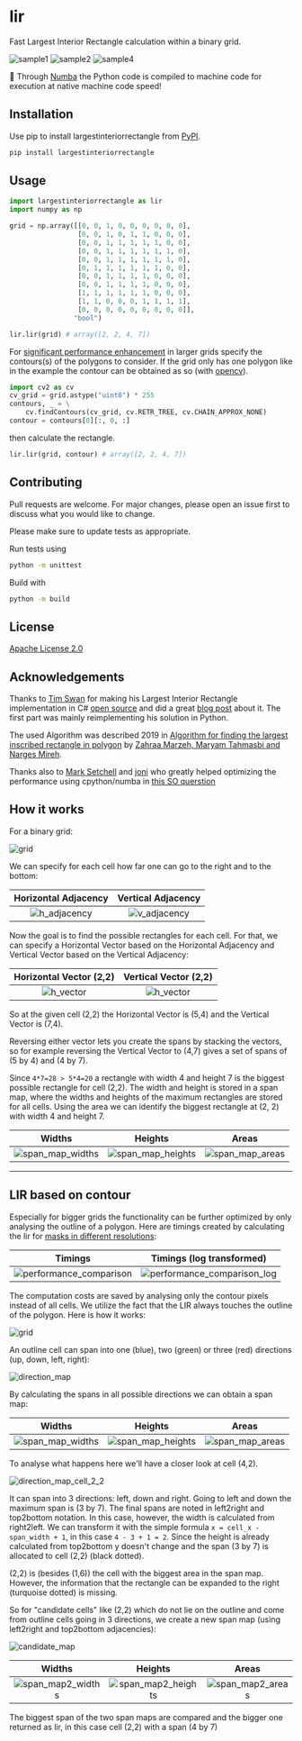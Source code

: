# lir

Fast Largest Interior Rectangle calculation within a binary grid.

![sample1](https://github.com/lukasalexanderweber/lir/blob/main/ext/readme_imgs/sample1.png?raw=true) ![sample2](https://github.com/lukasalexanderweber/lir/blob/main/ext/readme_imgs/sample2.png?raw=true) ![sample4](https://github.com/lukasalexanderweber/lir/blob/main/ext/readme_imgs/sample5.png?raw=true)

:rocket: Through [Numba](https://github.com/numba/numba) the Python code is compiled to machine code for execution at native machine code speed!

## Installation

Use pip to install largestinteriorrectangle from [PyPI](https://pypi.org/project/largestinteriorrectangle/).

```bash
pip install largestinteriorrectangle
```

## Usage

```python
import largestinteriorrectangle as lir
import numpy as np

grid = np.array([[0, 0, 1, 0, 0, 0, 0, 0, 0],
                 [0, 0, 1, 0, 1, 1, 0, 0, 0],
                 [0, 0, 1, 1, 1, 1, 1, 0, 0],
                 [0, 0, 1, 1, 1, 1, 1, 1, 0],
                 [0, 0, 1, 1, 1, 1, 1, 1, 0],
                 [0, 1, 1, 1, 1, 1, 1, 0, 0],
                 [0, 0, 1, 1, 1, 1, 0, 0, 0],
                 [0, 0, 1, 1, 1, 1, 0, 0, 0],
                 [1, 1, 1, 1, 1, 1, 0, 0, 0],
                 [1, 1, 0, 0, 0, 1, 1, 1, 1],
                 [0, 0, 0, 0, 0, 0, 0, 0, 0]],
                "bool")

lir.lir(grid) # array([2, 2, 4, 7])
```

For [significant performance enhancement](#lir-based-on-contour) in larger grids specify the contours(s) of the polygons to consider.
If the grid only has one polygon like in the example the contour can be obtained as so (with [opencv](https://pypi.org/project/opencv-python/)).

```python
import cv2 as cv
cv_grid = grid.astype("uint8") * 255
contours, _ = \
    cv.findContours(cv_grid, cv.RETR_TREE, cv.CHAIN_APPROX_NONE)
contour = contours[0][:, 0, :]
```

then calculate the rectangle.

```python
lir.lir(grid, contour) # array([2, 2, 4, 7])
```

## Contributing

Pull requests are welcome. For major changes, please open an issue first to discuss what you would like to change.

Please make sure to update tests as appropriate.

Run tests using

```bash
python -m unittest
```

Build with

```bash
python -m build
```

## License

[Apache License 2.0](https://github.com/lukasalexanderweber/lir/blob/main/LICENSE)

## Acknowledgements

Thanks to [Tim Swan](https://www.linkedin.com/in/tim-swan-14b1b/) for making his Largest Interior Rectangle implementation in C# [open source](https://github.com/Evryway/lir) and did a great [blog post](https://www.evryway.com/largest-interior/) about it. The first part was mainly reimplementing his solution in Python.

The used Algorithm was described 2019 in [Algorithm for finding the largest inscribed rectangle in polygon](https://journals.ut.ac.ir/article_71280_2a21de484e568a9e396458a5930ca06a.pdf) by [Zahraa Marzeh, Maryam Tahmasbi and Narges Mireh](https://journals.ut.ac.ir/article_71280.html).

Thanks also to [Mark Setchell](https://stackoverflow.com/users/2836621/mark-setchell) and [joni](https://stackoverflow.com/users/4745529/joni) who greatly helped optimizing the performance using cpython/numba in [this SO querstion](https://stackoverflow.com/questions/69854335/optimize-the-calculation-of-horizontal-and-vertical-adjacency-using-numpy)

## How it works

For a binary grid:

![grid](https://github.com/lukasalexanderweber/lir/blob/main/ext/readme_imgs/cells.png?raw=true)

We can specify for each cell how far one can go to the right and to the bottom:

Horizontal Adjacency             |  Vertical Adjacency
:-------------------------:|:-------------------------:
![h_adjacency](https://github.com/lukasalexanderweber/lir/blob/main/ext/readme_imgs/h_adjacency.png?raw=true) | ![v_adjacency](https://github.com/lukasalexanderweber/lir/blob/main/ext/readme_imgs/v_adjacency.png?raw=true)

Now the goal is to find the possible rectangles for each cell. For that, we can specify a Horizontal Vector based on the Horizontal Adjacency and Vertical Vector based on the Vertical Adjacency:

Horizontal Vector (2,2)             |  Vertical Vector (2,2)
:-------------------------:|:-------------------------:
![h_vector](https://github.com/lukasalexanderweber/lir/blob/main/ext/readme_imgs/h_vector.png?raw=true) | ![h_vector](https://github.com/lukasalexanderweber/lir/blob/main/ext/readme_imgs/h_vector.png?raw=true)

So at the given cell (2,2) the Horizontal Vector is (5,4) and the Vertical Vector is (7,4).

Reversing either vector lets you create the spans by stacking the vectors, so for example reversing the Vertical Vector to (4,7) gives a set of spans of (5 by 4) and (4 by 7).

Since `4*7=28 > 5*4=20` a rectangle with width 4 and height 7 is the biggest possible rectangle for cell (2,2).
The width and height is stored in a span map, where the widths and heights of the maximum rectangles are stored for all cells.
Using the area we can identify the biggest rectangle at (2, 2) with width 4 and height 7.

Widths             |  Heights             |  Areas
:-------------------------:|:-------------------------:|:-------------------------:
![span_map_widths](https://github.com/lukasalexanderweber/lir/blob/main/ext/readme_imgs/span_map_widths.png?raw=true) | ![span_map_heights](https://github.com/lukasalexanderweber/lir/blob/main/ext/readme_imgs/span_map_heights.png?raw=true) | ![span_map_areas](https://github.com/lukasalexanderweber/lir/blob/main/ext/readme_imgs/span_map_areas.png?raw=true)

------------

## LIR based on contour

Especially for bigger grids the functionality can be further optimized by only analysing the outline of a polygon. Here are timings created by calculating the lir for [masks in different resolutions](https://github.com/lukasalexanderweber/lir/tree/main/ext/performance_comparison):

Timings             |  Timings (log transformed)
:-------------------------:|:-------------------------:
![performance_comparison](https://github.com/lukasalexanderweber/lir/blob/main/ext/performance_comparison/performance_comparison.png?raw=true) | ![performance_comparison_log](https://github.com/lukasalexanderweber/lir/blob/main/ext/performance_comparison/performance_comparison_log.png?raw=true)

The computation costs are saved by analysing only the contour pixels instead of all cells. We utilize the fact that the LIR always touches the outline of the polygon. Here is how it works:

![grid](https://github.com/lukasalexanderweber/lir/blob/main/ext/readme_imgs/outline_approach/cells2.png?raw=true)

An outline cell can span into one (blue), two (green) or three (red) directions (up, down, left, right):

![direction_map](https://github.com/lukasalexanderweber/lir/blob/main/ext/readme_imgs/outline_approach/direction_map.png?raw=true)

By calculating the spans in all possible directions we can obtain a span map:

Widths             |  Heights             |  Areas
:-------------------------:|:-------------------------:|:-------------------------:
![span_map_widths](https://github.com/lukasalexanderweber/lir/blob/main/ext/readme_imgs/outline_approach/span_map_widths.png?raw=true) | ![span_map_heights](https://github.com/lukasalexanderweber/lir/blob/main/ext/readme_imgs/outline_approach/span_map_heights.png?raw=true) | ![span_map_areas](https://github.com/lukasalexanderweber/lir/blob/main/ext/readme_imgs/outline_approach/span_map_areas.png?raw=true)

To analyse what happens here we'll have a closer look at cell (4,2).

![direction_map_cell_2_2](https://github.com/lukasalexanderweber/lir/blob/main/ext/readme_imgs/outline_approach/direction_map_cell_2_2.png?raw=true)

It can span into 3 directions: left, down and right. Going to left and down the maximum span is (3 by 7). The final spans are noted in left2right and top2bottom notation. In this case, however, the width is calculated from right2left. We can transform it with the simple formula `x = cell_x - span_width + 1`, in this case `4 - 3 + 1 = 2`. Since the height is already calculated from top2bottom y doesn't change and the span (3 by 7) is allocated to cell (2,2) (black dotted).

(2,2) is (besides (1,6)) the cell with the biggest area in the span map. However, the information that the rectangle can be expanded to the right (turquoise dotted) is missing.

So for "candidate cells" like (2,2) which do not lie on the outline and come from outline cells going in 3 directions, we create a new span map (using left2right and top2bottom adjacencies):

![candidate_map](https://github.com/lukasalexanderweber/lir/blob/main/ext/readme_imgs/outline_approach/candidate_map.png?raw=true)

Widths             |  Heights             |  Areas
:-------------------------:|:-------------------------:|:-------------------------:
![span_map2_widths](https://github.com/lukasalexanderweber/lir/blob/main/ext/readme_imgs/outline_approach/span_map2_widths.png?raw=true) | ![span_map2_heights](https://github.com/lukasalexanderweber/lir/blob/main/ext/readme_imgs/outline_approach/span_map2_heights.png?raw=true) | ![span_map2_areas](https://github.com/lukasalexanderweber/lir/blob/main/ext/readme_imgs/outline_approach/span_map2_areas.png?raw=true)

The biggest span of the two span maps are compared and the bigger one returned as lir, in this case cell (2,2) with a span (4 by 7)
